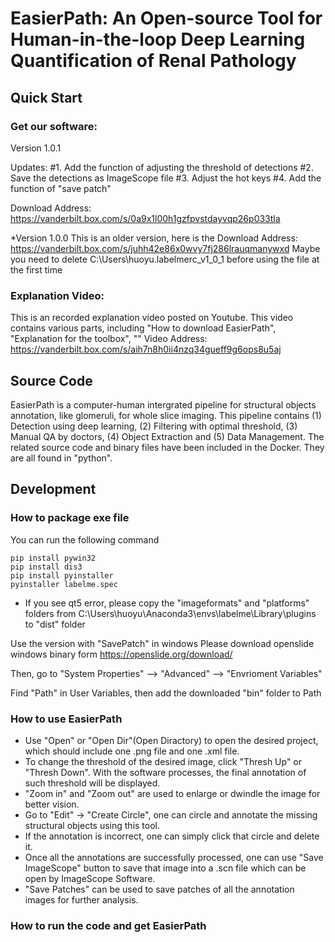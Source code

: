 # EasierPath: An Open-source Tool for Human-in-the-loop Deep Learning Quantification of Renal Pathology

## Quick Start
### Get our software: 

Version 1.0.1

Updates:
#1. Add the function of adjusting the threshold of detections
#2. Save the detections as ImageScope file
#3. Adjust the hot keys
#4. Add the function of "save patch"

Download Address: https://vanderbilt.box.com/s/0a9x1l00h1gzfpvstdayvqp26p033tla

*Version 1.0.0
This is an older version, here is the Download Address: https://vanderbilt.box.com/s/juhh42e86x0wvy7fj286lrauqmanywxd
Maybe you need to delete C:\Users\huoyu\.labelmerc_v1_0_1 before using the file at the first time

### Explanation Video: 
This is an recorded explanation video posted on Youtube. This video contains various parts, including "How to download EasierPath", "Explanation for the toolbox", ""
Video Address: https://vanderbilt.box.com/s/aih7n8h0ii4nzq34gueff9g6ops8u5aj

## Source Code

EasierPath is a computer-human intergrated pipeline for structural objects annotation, like glomeruli, for whole slice imaging. This pipeline contains (1) Detection using deep learning, (2) Filtering with optimal threshold, (3) Manual QA by doctors, (4) Object Extraction and (5) Data Management. The related source code and binary files have been included in the Docker. They are all found in "python".

## Development
### How to package exe file
You can run the following command
```
pip install pywin32
pip install dis3
pip install pyinstaller
pyinstaller labelme.spec
```

- If you see qt5 error, please copy the "imageformats" and "platforms" folders from
C:\Users\huoyu\Anaconda3\envs\labelme\Library\plugins\
to "dist" folder

Use the version with "SavePatch" in windows
Please download openslide windows binary form
https://openslide.org/download/

Then, go to "System Properties" --> "Advanced" --> "Envrioment Variables"
 
Find "Path" in User Variables, then add the downloaded "bin" folder to Path

### How to use EasierPath
- Use "Open" or "Open Dir"(Open Diractory) to open the desired project, which should include one .png file and one .xml file.
- To change the threshold of the desired image, click "Thresh Up" or "Thresh Down". With the software processes, the final annotation of such threshold will be displayed.
- "Zoom in" and "Zoom out" are used to enlarge or dwindle the image for better vision.
- Go to "Edit" -> "Create Circle", one can circle and annotate the missing structural objects using this tool.
- If the annotation is incorrect, one can simply click that circle and delete it.
- Once all the annotations are successfully processed, one can use "Save ImageScope" button to save that image into a .scn file which can be open by ImageScope Software.
- "Save Patches" can be used to save patches of all the annotation images for further analysis.

### How to run the code and get EasierPath
